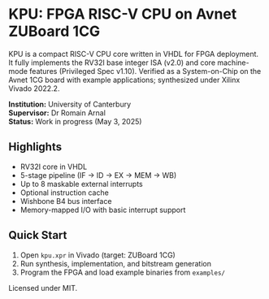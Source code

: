 # KPU: FPGA RISC-V CPU on Avnet ZUBoard 1CG

KPU is a compact RISC-V CPU core written in VHDL for FPGA deployment. It fully implements the RV32I base integer ISA (v2.0) and core machine-mode features (Privileged Spec v1.10). Verified as a System-on-Chip on the Avnet 1CG board with example applications; synthesized under Xilinx Vivado 2022.2.

**Institution:** University of Canterbury  
**Supervisor:** Dr Romain Arnal  
**Status:** Work in progress (May 3, 2025)

## Highlights

- RV32I core in VHDL  
- 5-stage pipeline (IF → ID → EX → MEM → WB)  
- Up to 8 maskable external interrupts  
- Optional instruction cache  
- Wishbone B4 bus interface  
- Memory-mapped I/O with basic interrupt support  

## Quick Start

1. Open `kpu.xpr` in Vivado (target: ZUBoard 1CG)  
2. Run synthesis, implementation, and bitstream generation  
3. Program the FPGA and load example binaries from `examples/`  

Licensed under MIT.  
